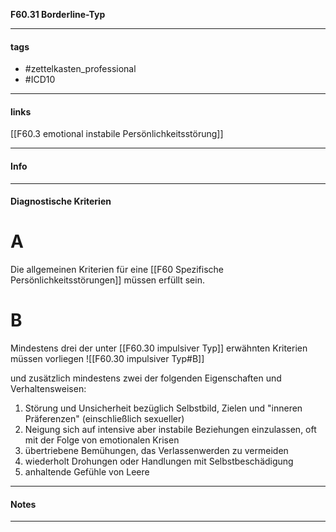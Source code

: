 __F60.31 Borderline-Typ__

___________________________________________
#### tags

- #zettelkasten_professional
- #ICD10 
___________________________________________
#### links

[[F60.3 emotional instabile Persönlichkeitsstörung]]

___________________________________________
#### Info

___________________________________________
#### Diagnostische Kriterien

# A
Die allgemeinen Kriterien für eine [[F60 Spezifische Persönlichkeitsstörungen]] müssen erfüllt sein.

# B
Mindestens drei der unter [[F60.30 impulsiver Typ]] erwähnten Kriterien müssen vorliegen ![[F60.30 impulsiver Typ#B]] 

und zusätzlich mindestens zwei der folgenden Eigenschaften und Verhaltensweisen:

1. Störung und Unsicherheit bezüglich Selbstbild, Zielen und "inneren Präferenzen" (einschließlich sexueller)
2. Neigung sich auf intensive aber instabile Beziehungen einzulassen, oft mit der Folge von emotionalen Krisen
3. übertriebene Bemühungen, das Verlassenwerden zu vermeiden
4. wiederholt Drohungen oder Handlungen mit Selbstbeschädigung
5. anhaltende Gefühle von Leere
___________________________________________
#### Notes

___________________________________________

